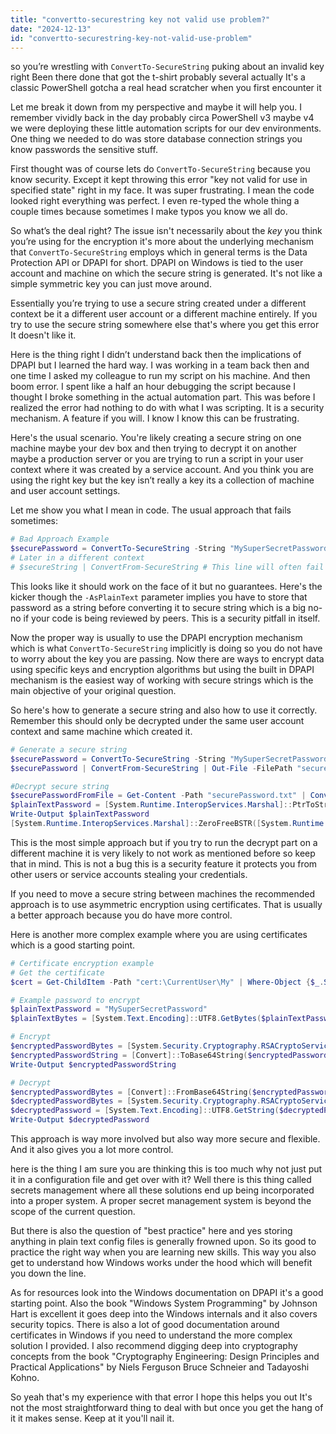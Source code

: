 ```yaml
---
title: "convertto-securestring key not valid use problem?"
date: "2024-12-13"
id: "convertto-securestring-key-not-valid-use-problem"
---
```


 so you’re wrestling with `ConvertTo-SecureString` puking about an invalid key right Been there done that got the t-shirt probably several actually It's a classic PowerShell gotcha a real head scratcher when you first encounter it

Let me break it down from my perspective and maybe it will help you. I remember vividly back in the day probably circa PowerShell v3 maybe v4 we were deploying these little automation scripts for our dev environments. One thing we needed to do was store database connection strings you know passwords the sensitive stuff.

First thought was of course lets do `ConvertTo-SecureString` because you know security. Except it kept throwing this error "key not valid for use in specified state" right in my face. It was super frustrating. I mean the code looked right everything was perfect. I even re-typed the whole thing a couple times because sometimes I make typos you know we all do.

So what’s the deal right? The issue isn't necessarily about the *key* you think you’re using for the encryption it's more about the underlying mechanism that `ConvertTo-SecureString` employs which in general terms is the Data Protection API or DPAPI for short. DPAPI on Windows is tied to the user account and machine on which the secure string is generated. It's not like a simple symmetric key you can just move around.

Essentially you’re trying to use a secure string created under a different context be it a different user account or a different machine entirely. If you try to use the secure string somewhere else that's where you get this error It doesn't like it.

Here is the thing right I didn’t understand back then the implications of DPAPI but I learned the hard way. I was working in a team back then and one time I asked my colleague to run my script on his machine. And then boom error. I spent like a half an hour debugging the script because I thought I broke something in the actual automation part. This was before I realized the error had nothing to do with what I was scripting. It is a security mechanism. A feature if you will. I know I know this can be frustrating.

Here's the usual scenario. You're likely creating a secure string on one machine maybe your dev box and then trying to decrypt it on another maybe a production server or you are trying to run a script in your user context where it was created by a service account. And you think you are using the right key but the key isn’t really a key its a collection of machine and user account settings.

Let me show you what I mean in code. The usual approach that fails sometimes:

```powershell
# Bad Approach Example
$securePassword = ConvertTo-SecureString -String "MySuperSecretPassword" -AsPlainText -Force
# Later in a different context
# $secureString | ConvertFrom-SecureString # This line will often fail
```

This looks like it should work on the face of it but no guarantees. Here's the kicker though the `-AsPlainText` parameter implies you have to store that password as a string before converting it to secure string which is a big no-no if your code is being reviewed by peers. This is a security pitfall in itself.

Now the proper way is usually to use the DPAPI encryption mechanism which is what `ConvertTo-SecureString` implicitly is doing so you do not have to worry about the key you are passing. Now there are ways to encrypt data using specific keys and encryption algorithms but using the built in DPAPI mechanism is the easiest way of working with secure strings which is the main objective of your original question.

So here's how to generate a secure string and also how to use it correctly. Remember this should only be decrypted under the same user account context and same machine which created it.

```powershell
# Generate a secure string
$securePassword = ConvertTo-SecureString -String "MySuperSecretPassword" -AsPlainText -Force
$securePassword | ConvertFrom-SecureString | Out-File -FilePath "securePassword.txt" -Force

#Decrypt secure string
$securePasswordFromFile = Get-Content -Path "securePassword.txt" | ConvertTo-SecureString
$plainTextPassword = [System.Runtime.InteropServices.Marshal]::PtrToStringAuto([System.Runtime.InteropServices.Marshal]::SecureStringToBSTR($securePasswordFromFile))
Write-Output $plainTextPassword
[System.Runtime.InteropServices.Marshal]::ZeroFreeBSTR([System.Runtime.InteropServices.Marshal]::SecureStringToBSTR($securePasswordFromFile))
```

This is the most simple approach but if you try to run the decrypt part on a different machine it is very likely to not work as mentioned before so keep that in mind. This is not a bug this is a security feature it protects you from other users or service accounts stealing your credentials.

If you need to move a secure string between machines the recommended approach is to use asymmetric encryption using certificates. That is usually a better approach because you do have more control.

Here is another more complex example where you are using certificates which is a good starting point.

```powershell
# Certificate encryption example
# Get the certificate
$cert = Get-ChildItem -Path "cert:\CurrentUser\My" | Where-Object {$_.Subject -like "CN=MyCertificate"}

# Example password to encrypt
$plainTextPassword = "MySuperSecretPassword"
$plainTextBytes = [System.Text.Encoding]::UTF8.GetBytes($plainTextPassword)

# Encrypt
$encryptedPasswordBytes = [System.Security.Cryptography.RSACryptoServiceProvider]::Create($cert.PrivateKey).Encrypt($plainTextBytes,$false)
$encryptedPasswordString = [Convert]::ToBase64String($encryptedPasswordBytes)
Write-Output $encryptedPasswordString

# Decrypt
$encryptedPasswordBytes = [Convert]::FromBase64String($encryptedPasswordString)
$decryptedPasswordBytes = [System.Security.Cryptography.RSACryptoServiceProvider]::Create($cert.PrivateKey).Decrypt($encryptedPasswordBytes,$false)
$decryptedPassword = [System.Text.Encoding]::UTF8.GetString($decryptedPasswordBytes)
Write-Output $decryptedPassword

```

This approach is way more involved but also way more secure and flexible. And it also gives you a lot more control.

 here is the thing I am sure you are thinking this is too much why not just put it in a configuration file and get over with it? Well there is this thing called secrets management where all these solutions end up being incorporated into a proper system. A proper secret management system is beyond the scope of the current question.

But there is also the question of "best practice" here and yes storing anything in plain text config files is generally frowned upon. So its good to practice the right way when you are learning new skills. This way you also get to understand how Windows works under the hood which will benefit you down the line.

As for resources look into the Windows documentation on DPAPI it's a good starting point. Also the book "Windows System Programming" by Johnson Hart is excellent it goes deep into the Windows internals and it also covers security topics. There is also a lot of good documentation around certificates in Windows if you need to understand the more complex solution I provided. I also recommend digging deep into cryptography concepts from the book "Cryptography Engineering: Design Principles and Practical Applications" by Niels Ferguson Bruce Schneier and Tadayoshi Kohno.

So yeah that's my experience with that error I hope this helps you out It's not the most straightforward thing to deal with but once you get the hang of it it makes sense. Keep at it you'll nail it.
